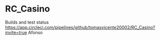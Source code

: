 # RC_Casino

Builds and test status https://app.circleci.com/pipelines/github/tomasvicente20002/RC_Casino?invite=true
Afonso
